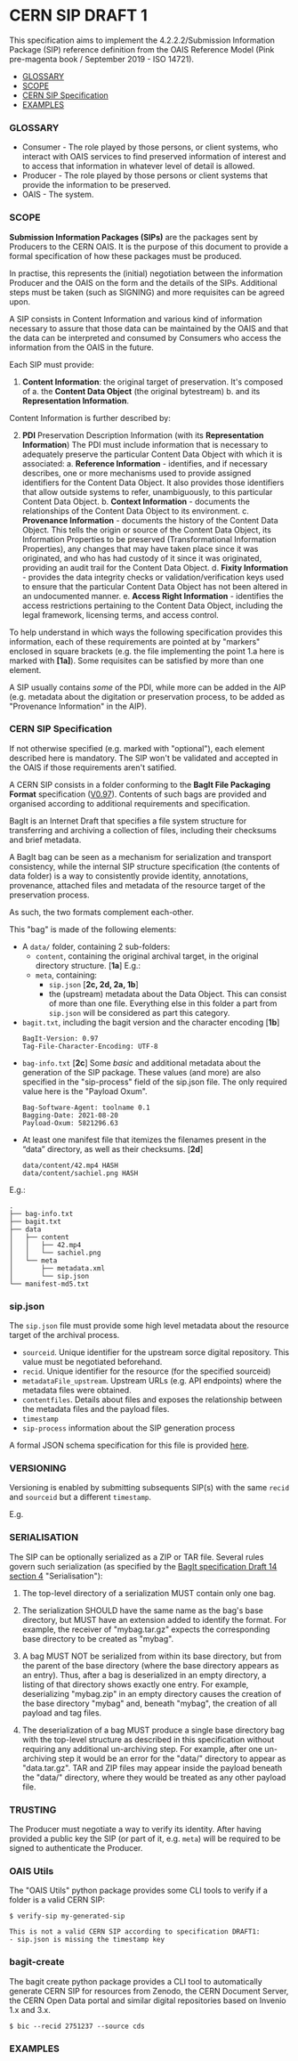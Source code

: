 # CERN SIP DRAFT 1

This specification aims to implement the 4.2.2.2/Submission Information Package (SIP) reference definition from the OAIS Reference Model (Pink pre-magenta book / September 2019 - ISO 14721).

- [GLOSSARY](#GLOSSARY)
- [SCOPE](#SCOPE)
- [CERN SIP Specification](#CERN-SIP-Specification)
- [EXAMPLES](#EXAMPLES)

### GLOSSARY

- Consumer - The role played by those persons, or client systems, who interact with OAIS services to find preserved information of interest and to access that information in whatever level of detail is allowed. 
- Producer - The role played by those persons or client systems that provide the information to be preserved.
- OAIS - The system.


### SCOPE

**Submission Information Packages (SIPs)** are the packages sent by Producers to the CERN OAIS. It is the purpose of this document to provide a formal specification of how these packages must be produced.

In practise, this represents the (initial) negotiation between the information Producer and the OAIS on the form and the details of the SIPs. Additional steps must be taken (such as SIGNING) and more requisites can be agreed upon.

A SIP consists in Content Information and various kind of information necessary to assure that those data can be maintained by the OAIS and that the data can be interpreted and consumed by Consumers who access the information from the OAIS in the future.

Each SIP must provide:

1. **Content Information**: the original target of preservation. It's composed of 
    a. the **Content Data Object** (the original bytestream) 
    b. and its **Representation Information**.


Content Information is further described by:

2. **PDI** Preservation Description Information (with its **Representation Information**)
    The PDI must include information that is necessary to adequately preserve the particular Content Data Object with which it is associated:
    a. **Reference Information** - identifies, and if necessary describes, one or more mechanisms used to provide assigned identifiers for the Content Data Object. It also provides those identifiers that allow outside systems to refer, unambiguously, to this particular Content Data Object.
    b. **Context Information** - documents the relationships of the Content Data Object to its environment.
    c. **Provenance Information** - documents the history of the Content Data Object. This tells the origin or source of the Content Data Object, its Information Properties to be preserved (Transformational Information Properties), any changes that may have taken place since it was originated, and who has had custody of it since it was originated, providing an audit trail for the Content Data Object.
    d. **Fixity Information** - provides the data integrity checks or validation/verification keys used to ensure that the particular Content Data Object has not been altered in an undocumented manner.
    e. **Access Right Information** - identifies the access restrictions pertaining to the Content Data Object, including the legal framework, licensing terms, and access control.


To help understand in which ways the following specification provides this information, each of these requirements are pointed at by "markers" enclosed in square brackets (e.g. the file implementing the point 1.a here is marked with **[1a]**). Some requisites can be satisfied by more than one element.

A SIP usually contains *some* of the PDI, while more can be added in the AIP (e.g. metadata about the digitation or preservation process, to be added as "Provenance Information" in the AIP).



### CERN SIP Specification

If not otherwise specified (e.g. marked with "optional"), each element described here is mandatory. The SIP won't be validated and accepted in the OAIS if those requirements aren't satified.


A CERN SIP consists in a folder conforming to the **BagIt File Packaging Format** specification ([V0.97](https://tools.ietf.org/id/draft-kunze-bagit-09.html)). Contents of such bags are provided and organised according to additional requirements and specification.

BagIt is an Internet Draft that specifies a file system structure for transferring and archiving a collection of files, including their checksums and brief metadata.

A BagIt bag can be seen as a mechanism for serialization and transport consistency, while the internal SIP structure specification (the contents of data folder) is a way to consistently provide identity, annotations, provenance, attached files and metadata of the resource target of the preservation process.

As such, the two formats complement each-other.



This "bag" is made of the following elements:

- A `data/` folder, containing 2 sub-folders:
    - `content`, containing the original archival target, in the original directory structure. [**1a**] E.g.:
    - `meta`, containing:
        -  `sip.json` [**2c, 2d, 2a, 1b**]
        -  the (upstream) metadata about the Data Object. This can consist of more than one file. Everything else in this folder a part from `sip.json` will be considered as part this category.
- `bagit.txt`, including the bagit version and the character encoding [**1b**]
    ```
    BagIt-Version: 0.97
    Tag-File-Character-Encoding: UTF-8
    ```
- `bag-info.txt` [**2c**]
    Some *basic* and additional metadata about the generation of the SIP package. These values (and more) are also specified in the "sip-process" field of the sip.json file. The only required value here is the "Payload Oxum".
    ```
    Bag-Software-Agent: toolname 0.1
    Bagging-Date: 2021-08-20
    Payload-Oxum: 5821296.63
    ```
- At least one manifest file that itemizes the filenames present in the “data” directory, as well as their checksums. [**2d**]
    ```
    data/content/42.mp4 HASH
    data/content/sachiel.png HASH
    ```

E.g.:
```
.
├── bag-info.txt
├── bagit.txt
├── data
│   ├── content
│   │   ├── 42.mp4
│   │   └── sachiel.png
│   └── meta
│       ├── metadata.xml
│       └── sip.json
└── manifest-md5.txt
```

### sip.json

The `sip.json` file must provide some high level metadata about the resource target of the archival process.

- `sourceid`. Unique identifier for the upstream sorce digital repository. This value must be negotiated beforehand.
- `recid`. Unique identifier for the resource (for the specified sourceid)
- `metadataFile_upstream`. Upstream URLs (e.g. API endpoints) where the metadata files were obtained.
- `contentfiles`. Details about files and exposes the relationship between the metadata files and the payload files.
- `timestamp` 
- `sip-process` information about the SIP generation process

A formal JSON schema specification for this file is provided [here]().

### VERSIONING

Versioning is enabled by submitting subsequents SIP(s) with the same `recid` and `sourceid` but a different `timestamp`.

E.g. 

### SERIALISATION

The SIP can be optionally serialized as a ZIP or TAR file. Several rules govern such serialization (as specified by the [BagIt specification Draft 14 section 4](https://datatracker.ietf.org/doc/html/draft-kunze-bagit-14#section-4) "Serialisation"):
   1.  The top-level directory of a serialization MUST contain only one
       bag.

   2.  The serialization SHOULD have the same name as the bag's base
       directory, but MUST have an extension added to identify the
       format.  For example, the receiver of "mybag.tar.gz" expects the
       corresponding base directory to be created as "mybag".

   3.  A bag MUST NOT be serialized from within its base directory, but
       from the parent of the base directory (where the base directory
       appears as an entry).  Thus, after a bag is deserialized in an
       empty directory, a listing of that directory shows exactly one
       entry.  For example, deserializing "mybag.zip" in an empty
       directory causes the creation of the base directory "mybag" and,
       beneath "mybag", the creation of all payload and tag files.

   4.  The deserialization of a bag MUST produce a single base directory
       bag with the top-level structure as described in this
       specification without requiring any additional un-archiving step. For example, after one un-archiving step it would be an error for
       the "data/" directory to appear as "data.tar.gz".  TAR and ZIP
       files may appear inside the payload beneath the "data/"
       directory, where they would be treated as any other payload file.
       
### TRUSTING

The Producer must negotiate a way to verify its identity. After having provided a public key the SIP (or part of it, e.g. `meta`) will be required to be signed to authenticate the Producer.

### OAIS Utils

The "OAIS Utils" python package provides some CLI tools to verify if a folder is a valid CERN SIP:

```
$ verify-sip my-generated-sip

This is not a valid CERN SIP according to specification DRAFT1: 
- sip.json is missing the timestamp key
```

### bagit-create

The bagit create python package provides a CLI tool to automatically generate CERN SIP for resources from Zenodo, the CERN Document Server, the CERN Open Data portal and similar digital repositories based on Invenio 1.x and 3.x.

```
$ bic --recid 2751237 --source cds 
```

### EXAMPLES
